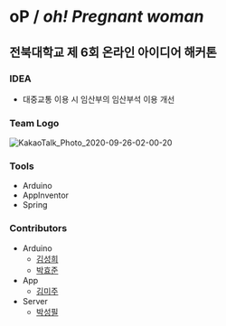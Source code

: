 # oP / *oh! Pregnant woman*

## 전북대학교 제 6회 온라인 아이디어 해커톤 

### IDEA

* 대중교통 이용 시 임산부의 임산부석 이용 개선



### Team Logo

![KakaoTalk_Photo_2020-09-26-02-00-20](https://user-images.githubusercontent.com/50495214/94295427-2d681b80-ff9c-11ea-8b12-dc52f855e72a.png)



### Tools

* Arduino
* AppInventor
* Spring



### Contributors

* Arduino
  * [김성희](https://github.com/xxunghee)
  * [박효준](https://github.com/phj1450)
* App
  	* [김미주](https://github.com/mijoo308)
* Server
  	* [박성필](https://github.com/voiciphil)





